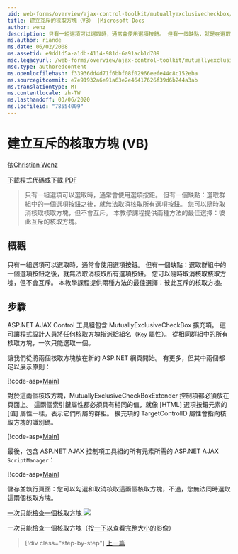 ```yaml
---
uid: web-forms/overview/ajax-control-toolkit/mutuallyexclusivecheckbox/creating-mutually-exclusive-checkboxes-vb
title: 建立互斥的核取方塊（VB） |Microsoft Docs
author: wenz
description: 只有一組選項可以選取時，通常會使用選項按鈕。 但有一個缺點，就是在選取群組中的一個選項按鈕之後,。
ms.author: riande
ms.date: 06/02/2008
ms.assetid: e9dd1d5a-a1db-4114-981d-6a91acb1d709
msc.legacyurl: /web-forms/overview/ajax-control-toolkit/mutuallyexclusivecheckbox/creating-mutually-exclusive-checkboxes-vb
msc.type: authoredcontent
ms.openlocfilehash: f33936dd4d71f6bbf08f02966eefe44c8c152eba
ms.sourcegitcommit: e7e91932a6e91a63e2e46417626f39d6b244a3ab
ms.translationtype: MT
ms.contentlocale: zh-TW
ms.lasthandoff: 03/06/2020
ms.locfileid: "78554009"
---
```

# <a name="creating-mutually-exclusive-checkboxes-vb"></a>建立互斥的核取方塊 (VB)

依[Christian Wenz](https://github.com/wenz)

[下載程式代碼](https://download.microsoft.com/download/9/3/f/93f8daea-bebd-4821-833b-95205389c7d0/MutuallyExclusiveCheckBox0.vb.zip)或[下載 PDF](https://download.microsoft.com/download/b/6/a/b6ae89ee-df69-4c87-9bfb-ad1eb2b23373/mutuallyexclusivecheckbox0VB.pdf)

> 只有一組選項可以選取時，通常會使用選項按鈕。 但有一個缺點：選取群組中的一個選項按鈕之後，就無法取消核取所有選項按鈕。 您可以隨時取消核取核取方塊，但不會互斥。 本教學課程提供兩種方法的最佳選擇：彼此互斥的核取方塊。

## <a name="overview"></a>概觀

只有一組選項可以選取時，通常會使用選項按鈕。 但有一個缺點：選取群組中的一個選項按鈕之後，就無法取消核取所有選項按鈕。 您可以隨時取消核取核取方塊，但不會互斥。 本教學課程提供兩種方法的最佳選擇：彼此互斥的核取方塊。

## <a name="steps"></a>步驟

ASP.NET AJAX Control 工具組包含 MutuallyExclusiveCheckBox 擴充項。 這可讓程式設計人員將任何核取方塊指派給組名（`Key` 屬性）。 從相同群組中的所有核取方塊，一次只能選取一個。

讓我們從將兩個核取方塊放在新的 ASP.NET 網頁開始。 有更多，但其中兩個都足以展示原則：

[!code-aspx[Main](creating-mutually-exclusive-checkboxes-vb/samples/sample1.aspx)]

對於這兩個核取方塊，MutuallyExclusiveCheckBoxExtender 控制項都必須放在頁面上。 這兩個索引鍵屬性都必須具有相同的值，就像 [HTML] 選項按鈕元素的 [值] 屬性一樣，表示它們所屬的群組。 擴充項的 TargetControlID 屬性會指向核取方塊的識別碼。

[!code-aspx[Main](creating-mutually-exclusive-checkboxes-vb/samples/sample2.aspx)]

最後，包含 ASP.NET AJAX 控制項工具組的所有元素所需的 ASP.NET AJAX `ScriptManager`：

[!code-aspx[Main](creating-mutually-exclusive-checkboxes-vb/samples/sample3.aspx)]

儲存並執行頁面：您可以勾選和取消核取這兩個核取方塊，不過，您無法同時選取這兩個核取方塊。

[一次只能檢查一個核取方塊 ![](creating-mutually-exclusive-checkboxes-vb/_static/image2.png)](creating-mutually-exclusive-checkboxes-vb/_static/image1.png)

一次只能檢查一個核取方塊（[按一下以查看完整大小的影像](creating-mutually-exclusive-checkboxes-vb/_static/image3.png)）

> [!div class="step-by-step"]
> [上一篇](creating-mutually-exclusive-checkboxes-cs.md)
